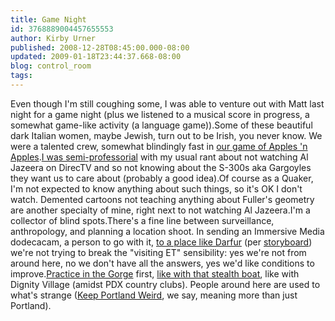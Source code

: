 ```yaml
---
title: Game Night
id: 3768889004457655553
author: Kirby Urner
published: 2008-12-28T08:45:00.000-08:00
updated: 2009-01-18T23:44:37.668-08:00
blog: control_room
tags: 
---
```


Even though I'm still coughing some, I was able to venture out with Matt last night for a game night (plus we listened to a musical score in progress, a somewhat game-like activity (a language game)).Some of these beautiful dark Italian women, maybe Jewish, turn out to be Irish, you never know.  We were a talented crew, somewhat blindingly fast in [our game of Apples 'n Apples](http://www.flickr.com/photos/17157315@N00/3143888073/).[I was semi-professorial](http://controlroom.blogspot.com/2008/12/nato-professor.html) with my usual rant about not watching Al Jazeera on DirecTV and so not knowing about the S-300s aka Gargoyles they want us to care about (probably a good idea).Of course as a Quaker, I'm not expected to know anything about such things, so it's OK I don't watch.  Demented cartoons not teaching anything about Fuller's geometry are another specialty of mine, right next to not watching Al Jazeera.I'm a collector of blind spots.There's a fine line between surveillance, anthropology, and planning a location shoot.  In sending an Immersive Media dodecacam, a person to go with it, [to a place like Darfur](http://controlroom.blogspot.com/2007/08/darfur.html) (per [storyboard](http://mail.python.org/pipermail/edu-sig/2008-December/008962.html)) we're not trying to break the "visiting ET" sensibility:  yes we're not from around here, no we don't have all the answers, yes we'd like conditions to improve.[Practice in the Gorge](http://mybizmo.blogspot.com/2008/12/product-placement.html) first, [like with that stealth boat](http://mybizmo.blogspot.com/2005/07/stealth-boat.html), like with Dignity Village (amidst PDX country clubs).  People around here are used to what's strange ([Keep Portland Weird](http://worldgame.blogspot.com/2008/06/staying-weird-in-portland.html), we say, meaning more than just Portland).